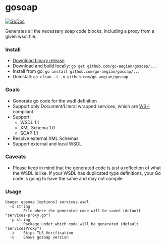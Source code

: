 # gosoap

[![GoDoc](https://godoc.org/github.com/go-aegian/gosoap?status.svg)](https://godoc.org/github.com/go-aegian/gosoap)

Generates all the necessary soap code blocks, including a proxy from a given wsdl file.

### Install

* [Download binary release](https://github.com/go-aegian/gosoap/releases)
* Download and build locally: `go get github.com/go-aegian/gosoap/...`
* Install from go: `go install github.com/go-aegian/gosoap/...`
* Uninstall: `go clean -i -n github.com/go-aegian/gosoap`

### Goals
* Generate go code for the wsdl definition
* Support only Document/Literal wrapped services, which are [WS-I](http://ws-i.org/) compliant
* Support:
	* WSDL 1.1
	* XML Schema 1.0
	* SOAP 1.1
* Resolve external XML Schemas
* Support external and local WSDL

### Caveats
* Please keep in mind that the generated code is just a reflection of what the WSDL is like. If your WSDL has duplicated type definitions, your Go code is going to have the same and may not compile.

### Usage
```
Usage: gosoap [options] services.wsdl
  -o string
        File where the generated code will be saved (default "services-proxy.go")
  -p string
        Package under which code will be generated (default "servicesProxy")
  -i    Skips TLS Verification
  -v    Shows gosoap version
  ```
